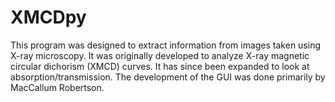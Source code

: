 # XMCDpy
This program was designed to extract information from images taken using X-ray microscopy.
It was originally developed to analyze X-ray magnetic circular dichorism (XMCD) curves.
It has since been expanded to look at absorption/transmission.
The development of the GUI was done primarily by MacCallum Robertson.

